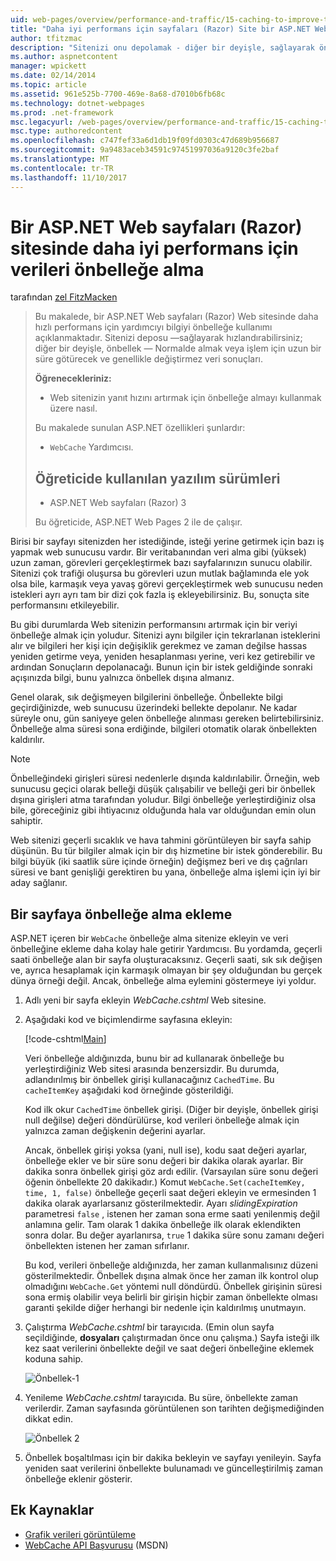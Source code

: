 ```yaml
---
uid: web-pages/overview/performance-and-traffic/15-caching-to-improve-the-performance-of-your-website
title: "Daha iyi performans için sayfaları (Razor) Site bir ASP.NET Web verileri önbelleğe alma | Microsoft Docs"
author: tfitzmac
description: "Sitenizi onu depolamak - diğer bir deyişle, sağlayarak önbellek - almak veya işlem için uzun bir süre normalde götürecek veri sonuçlarını hızlandırabilir bir..."
ms.author: aspnetcontent
manager: wpickett
ms.date: 02/14/2014
ms.topic: article
ms.assetid: 961e525b-7700-469e-8a68-d7010b6fb68c
ms.technology: dotnet-webpages
ms.prod: .net-framework
msc.legacyurl: /web-pages/overview/performance-and-traffic/15-caching-to-improve-the-performance-of-your-website
msc.type: authoredcontent
ms.openlocfilehash: c747fef33a6d1db19f09fd0303c47d689b956687
ms.sourcegitcommit: 9a9483aceb34591c97451997036a9120c3fe2baf
ms.translationtype: MT
ms.contentlocale: tr-TR
ms.lasthandoff: 11/10/2017
---
```

<a name="caching-data-in-an-aspnet-web-pages-razor-site-for-better-performance"></a>Bir ASP.NET Web sayfaları (Razor) sitesinde daha iyi performans için verileri önbelleğe alma
====================
tarafından [zel FitzMacken](https://github.com/tfitzmac)

> Bu makalede, bir ASP.NET Web sayfaları (Razor) Web sitesinde daha hızlı performans için yardımcıyı bilgiyi önbelleğe kullanımı açıklanmaktadır. Sitenizi deposu &#8212;sağlayarak hızlandırabilirsiniz; diğer bir deyişle, önbellek &#8212; Normalde almak veya işlem için uzun bir süre götürecek ve genellikle değiştirmez veri sonuçları.
> 
> **Öğrenecekleriniz:** 
> 
> - Web sitenizin yanıt hızını artırmak için önbelleğe almayı kullanmak üzere nasıl.
> 
> Bu makalede sunulan ASP.NET özellikleri şunlardır:
> 
> - `WebCache` Yardımcısı.
>   
> 
> ## <a name="software-versions-used-in-the-tutorial"></a>Öğreticide kullanılan yazılım sürümleri
> 
> 
> - ASP.NET Web sayfaları (Razor) 3
>   
> 
> Bu öğreticide, ASP.NET Web Pages 2 ile de çalışır.


Birisi bir sayfayı sitenizden her istediğinde, isteği yerine getirmek için bazı iş yapmak web sunucusu vardır. Bir veritabanından veri alma gibi (yüksek) uzun zaman, görevleri gerçekleştirmek bazı sayfalarınızın sunucu olabilir. Sitenizi çok trafiği oluşursa bu görevleri uzun mutlak bağlamında ele yok olsa bile, karmaşık veya yavaş görevi gerçekleştirmek web sunucusu neden istekleri ayrı ayrı tam bir dizi çok fazla iş ekleyebilirsiniz. Bu, sonuçta site performansını etkileyebilir.

Bu gibi durumlarda Web sitenizin performansını artırmak için bir veriyi önbelleğe almak için yoludur. Sitenizi aynı bilgiler için tekrarlanan isteklerini alır ve bilgileri her kişi için değişiklik gerekmez ve zaman değilse hassas yeniden getirme veya, yeniden hesaplanması yerine, veri kez getirebilir ve ardından Sonuçların depolanacağı. Bunun için bir istek geldiğinde sonraki açışınızda bilgi, bunu yalnızca önbellek dışına almanız.

Genel olarak, sık değişmeyen bilgilerini önbelleğe. Önbellekte bilgi geçirdiğinizde, web sunucusu üzerindeki bellekte depolanır. Ne kadar süreyle onu, gün saniyeye gelen önbelleğe alınması gereken belirtebilirsiniz. Önbelleğe alma süresi sona erdiğinde, bilgileri otomatik olarak önbellekten kaldırılır.

> [!NOTE]
> Önbelleğindeki girişleri süresi nedenlerle dışında kaldırılabilir. Örneğin, web sunucusu geçici olarak belleği düşük çalışabilir ve belleği geri bir önbellek dışına girişleri atma tarafından yoludur. Bilgi önbelleğe yerleştirdiğiniz olsa bile, göreceğiniz gibi ihtiyacınız olduğunda hala var olduğundan emin olun sahiptir.


Web sitenizi geçerli sıcaklık ve hava tahmini görüntüleyen bir sayfa sahip düşünün. Bu tür bilgiler almak için bir dış hizmetine bir istek gönderebilir. Bu bilgi büyük (iki saatlik süre içinde örneğin) değişmez beri ve dış çağrıları süresi ve bant genişliği gerektiren bu yana, önbelleğe alma işlemi için iyi bir aday sağlanır.

## <a name="adding-caching-to-a-page"></a>Bir sayfaya önbelleğe alma ekleme

ASP.NET içeren bir `WebCache` önbelleğe alma sitenize ekleyin ve veri önbelleğine ekleme daha kolay hale getirir Yardımcısı. Bu yordamda, geçerli saati önbelleğe alan bir sayfa oluşturacaksınız. Geçerli saati, sık sık değişen ve, ayrıca hesaplamak için karmaşık olmayan bir şey olduğundan bu gerçek dünya örneği değil. Ancak, önbelleğe alma eylemini göstermeye iyi yoldur.

1. Adlı yeni bir sayfa ekleyin *WebCache.cshtml* Web sitesine.
2. Aşağıdaki kod ve biçimlendirme sayfasına ekleyin:

    [!code-cshtml[Main](15-caching-to-improve-the-performance-of-your-website/samples/sample1.cshtml)]

    Veri önbelleğe aldığınızda, bunu bir ad kullanarak önbelleğe bu yerleştirdiğiniz Web sitesi arasında benzersizdir. Bu durumda, adlandırılmış bir önbellek girişi kullanacağınız `CachedTime`. Bu `cacheItemKey` aşağıdaki kod örneğinde gösterildiği.

    Kod ilk okur `CachedTime` önbellek girişi. (Diğer bir deyişle, önbellek girişi null değilse) değeri döndürülürse, kod verileri önbelleğe almak için yalnızca zaman değişkenin değerini ayarlar.

    Ancak, önbellek girişi yoksa (yani, null ise), kodu saat değeri ayarlar, önbelleğe ekler ve bir süre sonu değeri bir dakika olarak ayarlar. Bir dakika sonra önbellek girişi göz ardı edilir. (Varsayılan süre sonu değeri öğenin önbellekte 20 dakikadır.) Komut `WebCache.Set(cacheItemKey, time, 1, false)` önbelleğe geçerli saat değeri ekleyin ve ermesinden 1 dakika olarak ayarlarsanız gösterilmektedir. Ayarı *slidingExpiration* parametresi `false` , istenen her zaman sona erme saati yenilenmiş değil anlamına gelir. Tam olarak 1 dakika önbelleğe ilk olarak eklendikten sonra dolar. Bu değer ayarlanırsa, `true` 1 dakika süre sonu zamanı değeri önbellekten istenen her zaman sıfırlanır.

    Bu kod, verileri önbelleğe aldığınızda, her zaman kullanmalısınız düzeni gösterilmektedir. Önbellek dışına almak önce her zaman ilk kontrol olup olmadığını `WebCache.Get` yöntemi null döndürdü. Önbellek girişinin süresi sona ermiş olabilir veya belirli bir girişin hiçbir zaman önbellekte olması garanti şekilde diğer herhangi bir nedenle için kaldırılmış unutmayın.
3. Çalıştırma *WebCache.cshtml* bir tarayıcıda. (Emin olun sayfa seçildiğinde, **dosyaları** çalıştırmadan önce onu çalışma.) Sayfa isteği ilk kez saat verilerini önbellekte değil ve saat değeri önbelleğine eklemek koduna sahip.

    ![Önbellek-1](15-caching-to-improve-the-performance-of-your-website/_static/image1.jpg)
4. Yenileme *WebCache.cshtml* tarayıcıda. Bu süre, önbellekte zaman verilerdir. Zaman sayfasında görüntülenen son tarihten değişmediğinden dikkat edin.

    ![Önbellek 2](15-caching-to-improve-the-performance-of-your-website/_static/image2.jpg)
5. Önbellek boşaltılması için bir dakika bekleyin ve sayfayı yenileyin. Sayfa yeniden saat verilerini önbellekte bulunamadı ve güncelleştirilmiş zaman önbelleğe eklenir gösterir.

<a id="Additional_Resources"></a>
## <a name="additional-resources"></a>Ek Kaynaklar


- [Grafik verileri görüntüleme](https://go.microsoft.com/fwlink/?LinkId=202895)
- [WebCache API Başvurusu](https://msdn.microsoft.com/en-us/library/system.web.helpers.webcache(v=vs.99).aspx) (MSDN)
